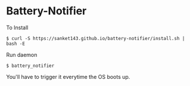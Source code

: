 # Battery-Notifier

To Install
```
$ curl -S https://sanket143.github.io/battery-notifier/install.sh | bash -E
```

Run daemon
```
$ battery_notifier
```

You'll have to trigger it everytime the OS boots up.
